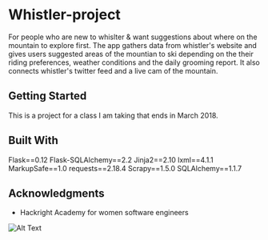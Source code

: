 # Whistler-project
For people who are new to whislter & want suggestions about where on the mountain to explore first. 
The app gathers data from whistler's website and gives users suggested areas of the mountian to ski depending on
the their riding preferences, weather conditions and the daily grooming report.  It also connects whistler's twitter feed and a live cam of the mountain.

## Getting Started
This is a project for a class I am taking that ends in March 2018.  


## Built With
Flask==0.12
Flask-SQLAlchemy==2.2
Jinja2==2.10
lxml==4.1.1
MarkupSafe==1.0
requests==2.18.4
Scrapy==1.5.0
SQLAlchemy==1.1.7

## Acknowledgments

* Hackright Academy for women software engineers

![Alt Text](https://media.giphy.com/media/AF2KMPPRDfL0PfD1Dw/giphy.gif)

